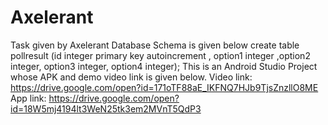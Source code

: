 # Axelerant
Task given by Axelerant
Database Schema is given below
create table pollresult (id integer primary key autoincrement , option1 integer ,option2 integer, option3 integer, option4 integer);
This is an Android Studio Project whose APK and demo video link is given below.
Video link: https://drive.google.com/open?id=171oTF88aE_IKFNQ7HJb9TjsZnzllO8ME
App link: https://drive.google.com/open?id=18W5mj4194lt3WeN25tk3em2MVnT5QdP3
